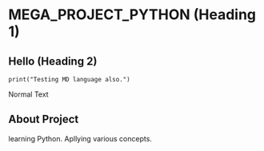 # MEGA_PROJECT_PYTHON (Heading 1)

## Hello (Heading 2)

```
print("Testing MD language also.")
```

Normal Text

## About Project

learning Python. Apllying various concepts.


